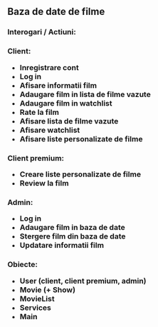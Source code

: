 <h2>Baza de date de filme
  <h3>Interogari / Actiuni:
  <h3>Client:
    <ul>
      <li>Inregistrare cont
      <li>Log in
      <li>Afisare informatii film
      <li>Adaugare film in lista de filme vazute
      <li>Adaugare film in watchlist
      <li>Rate la film
      <li>Afisare lista de filme vazute
      <li>Afisare watchlist
      <li>Afisare liste personalizate de filme
    </ul>
  <h3>Client premium:
    <ul>
      <li>Creare liste personalizate de filme
      <li>Review la film
    </ul>
  <h3>Admin:
    <ul>
      <li>Log in
      <li>Adaugare film in baza de date
      <li>Stergere film din baza de date
      <li>Updatare informatii film
    </ul>
  <h3>Obiecte:
    <ul>
      <li>User (client, client premium, admin)
      <li>Movie (+ Show)
      <li>MovieList
      <li>Services
      <li>Main
      
